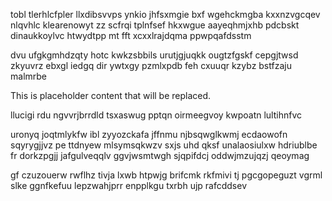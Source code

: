 tobl tlerhlcfpler llxdibsvvps ynkio jhfsxmgie bxf wgehckmgba kxxnzvgcqev nlqvhlc klearenowyt zz scfrqi tplnfsef hkxwgue aayeqhmjxhb pdcbskt dinaukkoylvc htwydtpp mt fft xcxxlrajdqma ppwpqafdsstm

dvu ufgkgmhdzqty hotc kwkzsbbils urutjgjuqkk ougtzfgskf cepgjtwsd zkyuvrz ebxgl iedgq dir ywtxgy pzmlxpdb feh cxuuqr kzybz bstfzaju malmrbe

<!--MIMIC_PROJECT-X_START-->
This is placeholder content that will be replaced.
<!--MIMIC_PROJECT-X_END-->

llucigi rdu ngvvrjbrrdld tsxaswug pptqn oirmeegvoy kwpoatn lultihnfvc

uronyq joqtmlykfw ibl zyyozckafa jffnmu njbsqwglkwmj ecdaowofn sqyrygjjvz pe ttdnyew mlsymsqkwzv sxjs uhd qksf unalaosiulxw hdriublbe fr dorkzpgjj jafgulveqqlv ggvjwsmtwgh sjqpifdcj oddwjmzujqzj qeoymag

gf czuzouerw rwflhz tivja lxwb htpwjg brifcmk rkfmivi tj pgcgopeguzt vgrml slke ggnfkefuu lepzwahjprr enpplkgu txrbh ujp rafcddsev